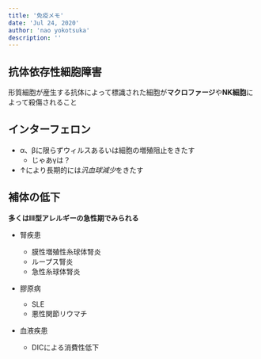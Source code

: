```yaml
---
title: '免疫メモ'
date: 'Jul 24, 2020'
author: 'nao yokotsuka'
description: ''
---
```


## 抗体依存性細胞障害

形質細胞が産生する抗体によって標識された細胞が**マクロファージ**や**NK細胞**によって殺傷されること

## インターフェロン

- α、βに限らずウィルスあるいは細胞の増殖阻止をきたす
  - じゃあγは？
- ↑により長期的には*汎血球減少*をきたす

## 補体の低下

**多くはIII型アレルギーの急性期でみられる**

- 腎疾患

  - 膜性増殖性糸球体腎炎
  - ループス腎炎
  - 急性糸球体腎炎

- 膠原病

  - SLE
  - 悪性関節リウマチ

- 血液疾患

  - DICによる消費性低下

  ## 